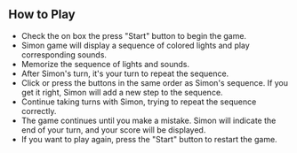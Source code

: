 ## How to Play

- Check the on box the press "Start" button to begin the game.
- Simon game will display a sequence of colored lights and play corresponding sounds.
- Memorize the sequence of lights and sounds.
- After Simon's turn, it's your turn to repeat the sequence.
- Click or press the buttons in the same order as Simon's sequence. If you get it right, Simon will add a new step to the sequence.
- Continue taking turns with Simon, trying to repeat the sequence correctly.
- The game continues until you make a mistake. Simon will indicate the end of your turn, and your score will be displayed.
- If you want to play again, press the "Start" button to restart the game.